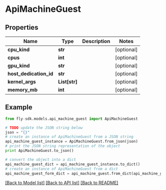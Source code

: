 # ApiMachineGuest


## Properties
Name | Type | Description | Notes
------------ | ------------- | ------------- | -------------
**cpu_kind** | **str** |  | [optional] 
**cpus** | **int** |  | [optional] 
**gpu_kind** | **str** |  | [optional] 
**host_dedication_id** | **str** |  | [optional] 
**kernel_args** | **List[str]** |  | [optional] 
**memory_mb** | **int** |  | [optional] 

## Example

```python
from fly-sdk.models.api_machine_guest import ApiMachineGuest

# TODO update the JSON string below
json = "{}"
# create an instance of ApiMachineGuest from a JSON string
api_machine_guest_instance = ApiMachineGuest.from_json(json)
# print the JSON string representation of the object
print ApiMachineGuest.to_json()

# convert the object into a dict
api_machine_guest_dict = api_machine_guest_instance.to_dict()
# create an instance of ApiMachineGuest from a dict
api_machine_guest_form_dict = api_machine_guest.from_dict(api_machine_guest_dict)
```
[[Back to Model list]](../README.md#documentation-for-models) [[Back to API list]](../README.md#documentation-for-api-endpoints) [[Back to README]](../README.md)


